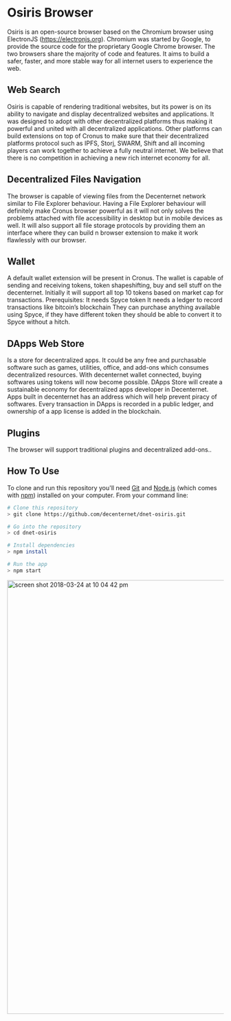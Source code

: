 <h1>Osiris Browser</h1>

Osiris is an open-source browser based on the Chromium browser using ElectronJS (https://electronjs.org). Chromium was started by Google, to provide the source code for the proprietary Google Chrome browser. The two browsers share the majority of code and features. It aims to build a safer, faster, and more stable way for all internet users to experience the web.

<h2>Web Search</h2>
Osiris is capable of rendering traditional websites, but its power is on its ability to navigate and display decentralized websites and applications. It was designed to adopt with other decentralized platforms thus making it powerful and united with all decentralized applications. Other platforms can build extensions on top of Cronus to make sure that their decentralized platforms protocol such as IPFS, Storj, SWARM, Shift and all incoming players can work together to achieve a fully neutral internet. We believe that there is no competition in achieving a new rich internet economy for all.

<h2>Decentralized Files Navigation</h2>
The browser is capable of viewing files from the Decenternet network similar to File Explorer behaviour. Having a File Explorer behaviour will definitely make Cronus browser powerful as it will not only solves the problems attached with file accessibility in desktop but in mobile devices as well. It will also support all file storage protocols by providing them an interface where they can build n browser extension to make it work flawlessly with our browser.

<h2>Wallet</h2>
A default wallet extension will be present in Cronus. The wallet is capable of sending and receiving tokens, token shapeshifting, buy and sell stuff on the decenternet. Initially it will support all top 10 tokens based on market cap for transactions.
Prerequisites:
It needs Spyce token
It needs a ledger to record transactions like bitcoin’s blockchain
They can purchase anything available using Spyce, if they have different token they should be able to convert it to Spyce without a hitch.

<h2>DApps Web Store</h2>
Is a store for decentralized apps. It could be any free and purchasable software such as games, utilities, office, and add-ons which consumes decentralized resources. With decenternet wallet connected, buying softwares using tokens will now become possible. DApps Store will create a sustainable economy for decentralized apps developer in Decenternet. Apps built in decenternet has an address which will help prevent piracy of softwares. Every transaction in DApps is recorded in a public ledger, and ownership of a app license is added in the blockchain.

<h2>Plugins</h2>
The browser will support traditional plugins and decentralized add-ons..

## How To Use

To clone and run this repository you'll need [Git](https://git-scm.com) and [Node.js](https://nodejs.org/en/download/) (which comes with [npm](http://npmjs.com)) installed on your computer. From your command line:

```bash
# Clone this repository
> git clone https://github.com/decenternet/dnet-osiris.git

# Go into the repository
> cd dnet-osiris

# Install dependencies
> npm install

# Run the app
> npm start
```
<img width="1008" alt="screen shot 2018-03-24 at 10 04 42 pm" src="https://user-images.githubusercontent.com/580697/37864941-5a671d52-2fb0-11e8-962b-ab2fb773f4dd.png">
